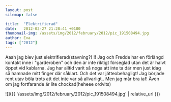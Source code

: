 ```yaml
---
layout: post
sitemap: false

title:  "Elektrifierad"
date:   2012-02-27 21:28:41 +0100
thumbnail-img: /assets/img/2012/february/2012/pic_191508494.jpg
author: Eva
tags: ["2012"]
---
```


Aaah jag blev just elektrifierad(stavning?) !! Jag och Fredde har en förlängd kontakt inne i "garderoben" och den är inte riktigt förseglad utan det är halvt öppet vid kablarna. Jag har alltid varit så noga att inte ta där men just idag så hamnade mitt finger där såklart. Och det var jätteobehagligt! Jag började rent utav böla trots att det inte var så allvarligt.. Men jag mår bra iaf! Även om jag fortfarande är lite chockad(heheee ordvits)

![]({{ '/assets/img/2012/february/2012/pic_191508494.jpg'  | relative_url }})

